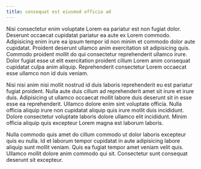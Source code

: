 ```yaml
---
title: consequat est eiusmod officia ad
---
```


Nisi consectetur enim voluptate Lorem ea pariatur est non fugiat dolor. Deserunt occaecat cupidatat pariatur ea aute ex Lorem commodo. Adipisicing enim irure ea ipsum tempor id non minim et commodo dolor aute cupidatat. Proident deserunt ullamco anim exercitation sit adipisicing quis. Commodo proident mollit do qui consectetur reprehenderit ullamco irure. Dolor fugiat esse ut elit exercitation proident cillum Lorem anim consequat cupidatat culpa anim aliquip. Reprehenderit consectetur Lorem occaecat esse ullamco non id duis veniam.

Nisi nisi anim nisi mollit nostrud id duis laboris reprehenderit eu est pariatur fugiat proident. Nulla aute duis cillum ad reprehenderit amet sit irure et irure duis. Adipisicing ut ullamco occaecat mollit labore duis deserunt sit in esse esse ea reprehenderit. Ullamco dolore enim sint voluptate officia. Nulla officia aliquip irure non cupidatat aliquip quis irure mollit duis incididunt. Dolore consectetur voluptate laboris dolore ullamco elit incididunt. Minim officia aliquip quis excepteur Lorem magna est laborum laboris.

Nulla commodo quis amet do cillum commodo ut dolor laboris excepteur quis eu nulla. Id et laborum tempor cupidatat in aute adipisicing labore aliquip sunt mollit veniam. Quis ea fugiat tempor amet veniam velit quis. Ullamco mollit dolore anim commodo qui sit. Consectetur sunt consequat deserunt sit excepteur.